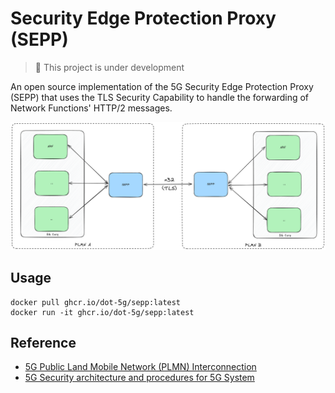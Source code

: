 # Security Edge Protection Proxy (SEPP)

> :construction: This project is under development

An open source implementation of the 5G Security Edge Protection Proxy (SEPP) that uses the TLS Security Capability to handle the forwarding of Network Functions' HTTP/2 messages.

![SEPP](sepp.png)

## Usage

```console
docker pull ghcr.io/dot-5g/sepp:latest
docker run -it ghcr.io/dot-5g/sepp:latest
```

## Reference

- [5G Public Land Mobile Network (PLMN) Interconnection](https://www.etsi.org/deliver/etsi_ts/129500_129599/129573/15.04.00_60/ts_129573v150400p.pdf)
- [5G Security architecture and procedures for 5G System](https://www.etsi.org/deliver/etsi_ts/133500_133599/133501/16.03.00_60/ts_133501v160300p.pdf)
